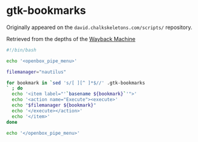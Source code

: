 # gtk-bookmarks

Originally appeared on the `david.chalkskeletons.com/scripts/` repository.

Retrieved from the depths of the [Wayback Machine](https://web.archive.org/web/20150215210315/http://david.chalkskeletons.com/scripts/bookmarks.sh)

```bash
#!/bin/bash

echo '<openbox_pipe_menu>'

filemanager="nautilus"

for bookmark in `sed 's/[ ][^ ]*$//' .gtk-bookmarks
` ; do
  echo '<item label="'`basename ${bookmark}`'">'
  echo '<action name="Execute"><execute>'
  echo "$filemanager ${bookmark}"
  echo '</execute></action>'
  echo '</item>'
done

echo '</openbox_pipe_menu>'
```
